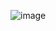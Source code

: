 ![image](https://github.com/LawrenceDavy/post-install-config/assets/24421979/aa0d1fa7-5af7-43f7-983c-90ea480fda05)

